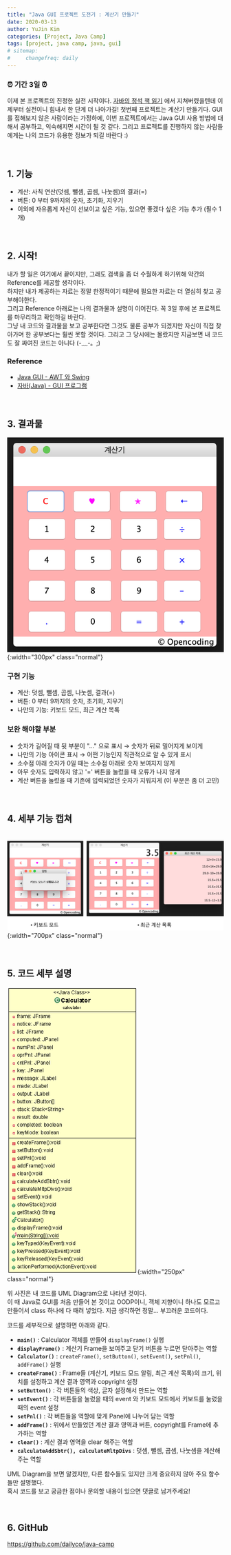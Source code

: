 ```yaml
---
title: "Java GUI 프로젝트 도전기 : 계산기 만들기"
date: 2020-03-13
author: YuJin Kim
categories: [Project, Java Camp]
tags: [project, java camp, java, gui]
# sitemap:
#     changefreq: daily
---
```


### ⏰ 기간 3일 ⏰

이제 본 프로젝트의 진정한 실전 시작이다. [자바의 정석 책 읽기]({{site.url}}/posts/reading_java_book) 에서 지쳐버렸을텐데 이제부터 실전이니 힘내서 한 단계 더 나아가길! 첫번째 프로젝트는 계산기 만들기다. GUI를 접해보지 않은 사람이라는 가정하에, 이번 프로젝트에서는 Java GUI 사용 방법에 대해서 공부하고, 익숙해지면 시간이 될 것 같다. 그리고 프로젝트를 진행하지 않는 사람들에게는 나의 코드가 유용한 정보가 되길 바란다 :)  
<br/>
<br/>

## 1. 기능

- 계산: 사칙 연산(덧셈, 뺄셈, 곱셈, 나눗셈)의 결과(=)
- 버튼: 0 부터 9까지의 숫자, 초기화, 지우기
- 이외에 자유롭게 자신이 선보이고 싶은 기능, 있으면 좋겠다 싶은 기능 추가 (필수 1개)
  <br/><br/><br/>

## 2. 시작!

내가 할 일은 여기에서 끝이지만, 그래도 검색을 좀 더 수월하게 하기위해 약간의 Reference를 제공할 생각이다.  
하지만 내가 제공하는 자료는 정말 한정적이기 때문에 필요한 자료는 더 열심히 찾고 공부해야한다.  
그리고 Reference 아래로는 나의 결과물과 설명이 이어진다. 꼭 3일 후에 본 프로젝트를 마무리하고 확인하길 바란다.  
그냥 내 코드와 결과물을 보고 공부한다면 그것도 물론 공부가 되겠지만 자신이 직접 찾아가며 한 공부보다는 훨씬 못할 것이다. 그리고 그 당시에는 몰랐지만 지금보면 내 코드도 잘 짜여진 코드는 아니다 (-﹏-。;)

### Reference

- [Java GUI - AWT 와 Swing](https://docsplayer.org/84194920-Microsoft-powerpoint-java%ED%94%84%EB%A1%9C%EA%B7%B8%EB%9E%98%EB%B0%8D-9%EC%9E%A5gui.html)
- [자바(Java) - GUI 프로그램](https://gsk121.tistory.com/55)
  <br/><br/><br/>

## 3. 결과물

![calculator](/assets/img/post/project/java-camp/calculator.png){:width="300px" class="normal"}

### 구현 기능

- 계산: 덧셈, 뺄셈, 곱셈, 나눗셈, 결과(=)
- 버튼: 0 부터 9까지의 숫자, 초기화, 지우기
- 나만의 기능: 키보드 모드, 최근 계산 목록

### 보완 해야할 부분

- 숫자가 길어질 때 뒷 부분이 "..." 으로 표시 → 숫자가 뒤로 밀어지게 보이게
- 나만의 기능 아이콘 표시 → 어떤 기능인지 직관적으로 알 수 있게 표시
- 소수점 아래 숫자가 0일 때는 소수점 아래로 숫자 보여지지 않게
- 아무 숫자도 입력하지 않고 '=' 버튼을 눌렀을 때 오류가 나지 않게
- 계산 버튼을 눌렀을 때 기존에 입력되었던 숫자가 지워지게 (이 부분은 좀 더 고민)
  <br/><br/><br/>

## 4. 세부 기능 캡쳐

ㅤ![calculator_detail](/assets/img/post/project/java-camp/calculator_detail.png){:width="700px" class="normal"}
<br/><br/><br/>

## 5. 코드 세부 설명

![calculator_uml](/assets/img/post/project/java-camp/calculator_uml.gif){:width="250px" class="normal"}

위 사진은 내 코드를 UML Diagram으로 나타낸 것이다.  
이 때 Java로 GUI를 처음 만들어 본 것이고 OODP이니, 객체 지향이니 하나도 모르고 만들어서 class 하나에 다 때려 넣었다. 지금 생각하면 정말... 부끄러운 코드이다.

코드를 세부적으로 설명하면 아래와 같다.

- **`main()`** : Calculator 객체를 만들어 `displayFrame()` 실행
- **`displayFrame()`** : 계산기 Frame을 보여주고 닫기 버튼을 누르면 닫아주는 역할
- **`Calculator()`** : `createFrame()`, `setButton()`, `setEvent()`, `setPnl()`, `addFrame()` 실행
- **`createFrame()`** : Frame들 (계산기, 키보드 모드 알림, 최근 계산 목록)의 크기, 위치를 설정하고 계산 결과 영역과 copyright 설정
- **`setButton()`** : 각 버튼들의 색상, 글자 설정해서 만드는 역할
- **`setEvent()`** : 각 버튼들을 눌렀을 때의 event 와 키보드 모드에서 키보드를 눌렀을 때의 event 설정
- **`setPnl()`** : 각 버튼들을 역할에 맞게 Panel에 나누어 담는 역할
- **`addFrame()`** : 위에서 만들었던 계산 결과 영역과 버튼, copyright를 Frame에 추가하는 역할
- **`clear()`** : 계산 결과 영역을 clear 해주는 역할
- **`calculateAddSbtr(), calculateMltpDivs`** : 덧셈, 뺄셈, 곱셈, 나눗셈을 계산해주는 역할

UML Diagram을 보면 알겠지만, 다른 함수들도 있지만 크게 중요하지 않아 주요 함수들만 설명했다.  
혹시 코드를 보고 궁금한 점이나 문의할 내용이 있으면 댓글로 남겨주세요!
<br/><br/><br/>

## 6. GitHub

<https://github.com/dailyco/java-camp>
